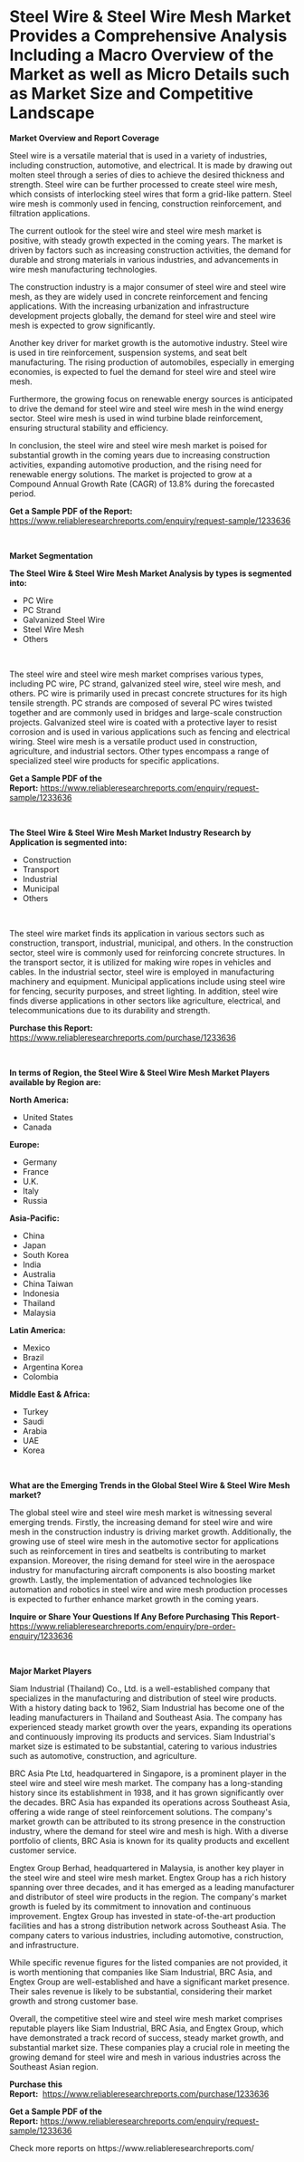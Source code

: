 <p><h1>Steel Wire & Steel Wire Mesh Market Provides a Comprehensive Analysis Including a Macro Overview of the Market as well as Micro Details such as Market Size and Competitive Landscape</h1></p><p><strong>Market Overview and Report Coverage</strong></p>
<p><p>Steel wire is a versatile material that is used in a variety of industries, including construction, automotive, and electrical. It is made by drawing out molten steel through a series of dies to achieve the desired thickness and strength. Steel wire can be further processed to create steel wire mesh, which consists of interlocking steel wires that form a grid-like pattern. Steel wire mesh is commonly used in fencing, construction reinforcement, and filtration applications.</p><p>The current outlook for the steel wire and steel wire mesh market is positive, with steady growth expected in the coming years. The market is driven by factors such as increasing construction activities, the demand for durable and strong materials in various industries, and advancements in wire mesh manufacturing technologies.</p><p>The construction industry is a major consumer of steel wire and steel wire mesh, as they are widely used in concrete reinforcement and fencing applications. With the increasing urbanization and infrastructure development projects globally, the demand for steel wire and steel wire mesh is expected to grow significantly.</p><p>Another key driver for market growth is the automotive industry. Steel wire is used in tire reinforcement, suspension systems, and seat belt manufacturing. The rising production of automobiles, especially in emerging economies, is expected to fuel the demand for steel wire and steel wire mesh.</p><p>Furthermore, the growing focus on renewable energy sources is anticipated to drive the demand for steel wire and steel wire mesh in the wind energy sector. Steel wire mesh is used in wind turbine blade reinforcement, ensuring structural stability and efficiency.</p><p>In conclusion, the steel wire and steel wire mesh market is poised for substantial growth in the coming years due to increasing construction activities, expanding automotive production, and the rising need for renewable energy solutions. The market is projected to grow at a Compound Annual Growth Rate (CAGR) of 13.8% during the forecasted period.</p></p>
<p><strong>Get a Sample PDF of the Report:</strong> <a href="https://www.reliableresearchreports.com/enquiry/request-sample/1233636">https://www.reliableresearchreports.com/enquiry/request-sample/1233636</a></p>
<p>&nbsp;</p>
<p><strong>Market Segmentation</strong></p>
<p><strong>The Steel Wire & Steel Wire Mesh Market Analysis by types is segmented into:</strong></p>
<p><ul><li>PC Wire</li><li>PC Strand</li><li>Galvanized Steel Wire</li><li>Steel Wire Mesh</li><li>Others</li></ul></p>
<p>&nbsp;</p>
<p><p>The steel wire and steel wire mesh market comprises various types, including PC wire, PC strand, galvanized steel wire, steel wire mesh, and others. PC wire is primarily used in precast concrete structures for its high tensile strength. PC strands are composed of several PC wires twisted together and are commonly used in bridges and large-scale construction projects. Galvanized steel wire is coated with a protective layer to resist corrosion and is used in various applications such as fencing and electrical wiring. Steel wire mesh is a versatile product used in construction, agriculture, and industrial sectors. Other types encompass a range of specialized steel wire products for specific applications.</p></p>
<p><strong>Get a Sample PDF of the Report:</strong>&nbsp;<a href="https://www.reliableresearchreports.com/enquiry/request-sample/1233636">https://www.reliableresearchreports.com/enquiry/request-sample/1233636</a></p>
<p>&nbsp;</p>
<p><strong>The Steel Wire & Steel Wire Mesh Market Industry Research by Application is segmented into:</strong></p>
<p><ul><li>Construction</li><li>Transport</li><li>Industrial</li><li>Municipal</li><li>Others</li></ul></p>
<p>&nbsp;</p>
<p><p>The steel wire market finds its application in various sectors such as construction, transport, industrial, municipal, and others. In the construction sector, steel wire is commonly used for reinforcing concrete structures. In the transport sector, it is utilized for making wire ropes in vehicles and cables. In the industrial sector, steel wire is employed in manufacturing machinery and equipment. Municipal applications include using steel wire for fencing, security purposes, and street lighting. In addition, steel wire finds diverse applications in other sectors like agriculture, electrical, and telecommunications due to its durability and strength.</p></p>
<p><strong>Purchase this Report:</strong>&nbsp; <a href="https://www.reliableresearchreports.com/purchase/1233636">https://www.reliableresearchreports.com/purchase/1233636</a></p>
<p>&nbsp;</p>
<p><strong>In terms of Region, the Steel Wire & Steel Wire Mesh Market Players available by Region are:</strong></p>
<p>
    <p> <strong> North America: </strong>
        <ul>
            <li>United States</li>
            <li>Canada</li>
        </ul>
        </p> 
    <p> <strong> Europe: </strong>
        <ul>
            <li>Germany</li>
            <li>France</li>
            <li>U.K.</li>
            <li>Italy</li>
            <li>Russia</li>
        </ul>
        </p> 
    <p> <strong> Asia-Pacific: </strong>
        <ul>
            <li>China</li>
            <li>Japan</li>
            <li>South Korea</li>
            <li>India</li>
            <li>Australia</li>
            <li>China Taiwan</li>
            <li>Indonesia</li>
            <li>Thailand</li>
            <li>Malaysia</li>
        </ul>
        </p> 
    <p> <strong> Latin America: </strong>
        <ul>
            <li>Mexico</li>
            <li>Brazil</li>
            <li>Argentina Korea</li>
            <li>Colombia</li>
        </ul>
        </p> 
    <p> <strong> Middle East & Africa: </strong>
        <ul>
            <li>Turkey</li>
            <li>Saudi</li>
            <li>Arabia</li>
            <li>UAE</li>
            <li>Korea</li>
        </ul>
    </p>
    </p>
<p>&nbsp;</p>
<p><strong>What are the Emerging Trends in the Global Steel Wire & Steel Wire Mesh market?</strong></p>
<p><p>The global steel wire and steel wire mesh market is witnessing several emerging trends. Firstly, the increasing demand for steel wire and wire mesh in the construction industry is driving market growth. Additionally, the growing use of steel wire mesh in the automotive sector for applications such as reinforcement in tires and seatbelts is contributing to market expansion. Moreover, the rising demand for steel wire in the aerospace industry for manufacturing aircraft components is also boosting market growth. Lastly, the implementation of advanced technologies like automation and robotics in steel wire and wire mesh production processes is expected to further enhance market growth in the coming years.</p></p>
<p><strong>Inquire or Share Your Questions If Any Before Purchasing This Report</strong>- <a href="https://www.reliableresearchreports.com/enquiry/pre-order-enquiry/1233636">https://www.reliableresearchreports.com/enquiry/pre-order-enquiry/1233636</a></p>
<p>&nbsp;</p>
<p><strong>Major Market Players</strong></p>
<p><p>Siam Industrial (Thailand) Co., Ltd. is a well-established company that specializes in the manufacturing and distribution of steel wire products. With a history dating back to 1962, Siam Industrial has become one of the leading manufacturers in Thailand and Southeast Asia. The company has experienced steady market growth over the years, expanding its operations and continuously improving its products and services. Siam Industrial's market size is estimated to be substantial, catering to various industries such as automotive, construction, and agriculture.</p><p>BRC Asia Pte Ltd, headquartered in Singapore, is a prominent player in the steel wire and steel wire mesh market. The company has a long-standing history since its establishment in 1938, and it has grown significantly over the decades. BRC Asia has expanded its operations across Southeast Asia, offering a wide range of steel reinforcement solutions. The company's market growth can be attributed to its strong presence in the construction industry, where the demand for steel wire and mesh is high. With a diverse portfolio of clients, BRC Asia is known for its quality products and excellent customer service.</p><p>Engtex Group Berhad, headquartered in Malaysia, is another key player in the steel wire and steel wire mesh market. Engtex Group has a rich history spanning over three decades, and it has emerged as a leading manufacturer and distributor of steel wire products in the region. The company's market growth is fueled by its commitment to innovation and continuous improvement. Engtex Group has invested in state-of-the-art production facilities and has a strong distribution network across Southeast Asia. The company caters to various industries, including automotive, construction, and infrastructure.</p><p>While specific revenue figures for the listed companies are not provided, it is worth mentioning that companies like Siam Industrial, BRC Asia, and Engtex Group are well-established and have a significant market presence. Their sales revenue is likely to be substantial, considering their market growth and strong customer base.</p><p>Overall, the competitive steel wire and steel wire mesh market comprises reputable players like Siam Industrial, BRC Asia, and Engtex Group, which have demonstrated a track record of success, steady market growth, and substantial market size. These companies play a crucial role in meeting the growing demand for steel wire and mesh in various industries across the Southeast Asian region.</p></p>
<p><strong>Purchase this Report:</strong>&nbsp;&nbsp;<a href="https://www.reliableresearchreports.com/purchase/1233636">https://www.reliableresearchreports.com/purchase/1233636</a></p>
<p></p>
<p><strong>Get a Sample PDF of the Report:</strong>&nbsp;<a href="https://www.reliableresearchreports.com/enquiry/request-sample/1233636">https://www.reliableresearchreports.com/enquiry/request-sample/1233636</a></p>
<p>Check more reports on https://www.reliableresearchreports.com/</p>